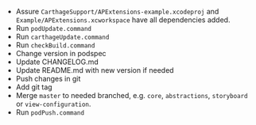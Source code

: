 - Assure `CarthageSupport/APExtensions-example.xcodeproj` and `Example/APExtensions.xcworkspace` have all dependencies added.
- Run `podUpdate.command`
- Run `carthageUpdate.command`
- Run `checkBuild.command`
- Change version in podspec
- Update CHANGELOG.md
- Update README.md with new version if needed
- Push changes in git
- Add git tag
- Merge `master` to needed branched, e.g. `core`, `abstractions`, `storyboard` or `view-configuration`.
- Run `podPush.command`
